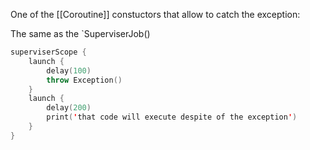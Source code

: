 One of the [[Coroutine]] constuctors that allow to catch the exception: 

The same as the `SuperviserJob()

```kotlin
superviserScope {
	launch {
		delay(100)
		throw Exception()
	}
	launch {
		delay(200)
		print('that code will execute despite of the exception')
	}
}
```
